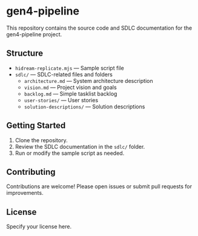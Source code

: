 # gen4-pipeline

This repository contains the source code and SDLC documentation for the gen4-pipeline project.

## Structure

- `hidream-replicate.mjs` — Sample script file
- `sdlc/` — SDLC-related files and folders
    - `architecture.md` — System architecture description
    - `vision.md` — Project vision and goals
    - `backlog.md` — Simple tasklist backlog
    - `user-stories/` — User stories
    - `solution-descriptions/` — Solution descriptions

## Getting Started

1. Clone the repository.
2. Review the SDLC documentation in the `sdlc/` folder.
3. Run or modify the sample script as needed.

## Contributing

Contributions are welcome! Please open issues or submit pull requests for improvements.

## License

Specify your license here.
